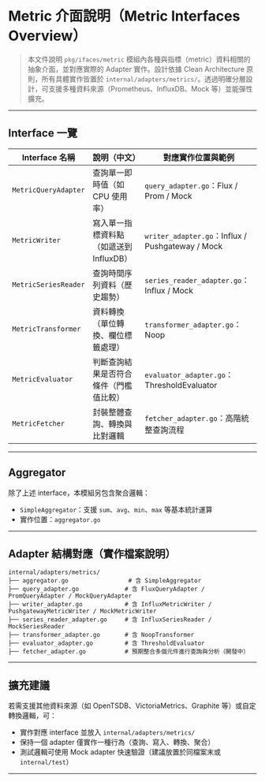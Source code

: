 # Metric 介面說明（Metric Interfaces Overview）

> 本文件說明 `pkg/ifaces/metric` 模組內各種與指標（metric）資料相關的抽象介面，並對應實際的 Adapter 實作。設計依據 Clean Architecture 原則，所有具體實作皆置於 `internal/adapters/metrics/`。透過明確分層設計，可支援多種資料來源（Prometheus、InfluxDB、Mock 等）並能彈性擴充。

---

## Interface 一覽

| Interface 名稱             | 說明（中文）                           | 對應實作位置與範例                    |
|----------------------------|----------------------------------------|---------------------------------------|
| `MetricQueryAdapter`       | 查詢單一即時值（如 CPU 使用率）         | `query_adapter.go`：Flux / Prom / Mock |
| `MetricWriter`             | 寫入單一指標資料點（如遞送到 InfluxDB） | `writer_adapter.go`：Influx / Pushgateway / Mock |
| `MetricSeriesReader`       | 查詢時間序列資料（歷史趨勢）            | `series_reader_adapter.go`：Influx / Mock |
| `MetricTransformer`        | 資料轉換（單位轉換、欄位標籤處理）      | `transformer_adapter.go`：Noop       |
| `MetricEvaluator`          | 判斷查詢結果是否符合條件（門檻值比較）  | `evaluator_adapter.go`：ThresholdEvaluator |
| `MetricFetcher`            | 封裝整體查詢、轉換與比對邏輯             | `fetcher_adapter.go`：高階統整查詢流程 |

---

## Aggregator

除了上述 interface，本模組另包含聚合邏輯：

- `SimpleAggregator`：支援 `sum`、`avg`、`min`、`max` 等基本統計運算
- 實作位置：`aggregator.go`

---

## Adapter 結構對應（實作檔案說明）

```
internal/adapters/metrics/
├── aggregator.go                 # 含 SimpleAggregator
├── query_adapter.go             # 含 FluxQueryAdapter / PromQueryAdapter / MockQueryAdapter
├── writer_adapter.go            # 含 InfluxMetricWriter / PushgatewayMetricWriter / MockMetricWriter
├── series_reader_adapter.go     # 含 InfluxSeriesReader / MockSeriesReader
├── transformer_adapter.go       # 含 NoopTransformer
├── evaluator_adapter.go         # 含 ThresholdEvaluator
├── fetcher_adapter.go           # 預期整合多個元件進行查詢與分析（開發中）
```

---

## 擴充建議

若需支援其他資料來源（如 OpenTSDB、VictoriaMetrics、Graphite 等）或自定轉換邏輯，可：

- 實作對應 interface 並放入 `internal/adapters/metrics/`
- 保持一個 adapter 僅實作一種行為（查詢、寫入、轉換、聚合）
- 測試邏輯可使用 Mock adapter 快速驗證（建議放置於同檔案末或 `internal/test`）

---